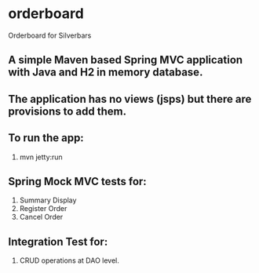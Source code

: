 # orderboard
Orderboard for Silverbars

## A simple Maven based Spring MVC application with Java and H2 in memory database.
## The application has no views (jsps) but there are provisions to add them.

## To run the app:
1. mvn jetty:run

## Spring Mock MVC tests for:
1. Summary Display
2. Register Order
3. Cancel Order

## Integration Test for:
1. CRUD operations at DAO level.
